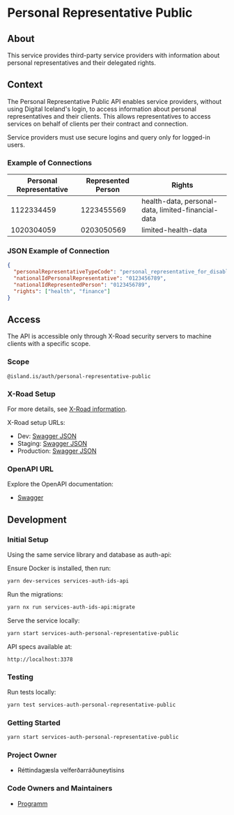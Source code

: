 # Personal Representative Public

## About

This service provides third-party service providers with information about personal representatives and their delegated rights.

## Context

The Personal Representative Public API enables service providers, without using Digital Iceland's login, to access information about personal representatives and their clients. This allows representatives to access services on behalf of clients per their contract and connection.

Service providers must use secure logins and query only for logged-in users.

### Example of Connections

| **Personal Representative** | **Represented Person** | **Rights**                                         |
| --------------------------- | ---------------------- | -------------------------------------------------- |
| 1122334459                  | 1223455569             | health-data, personal-data, limited-financial-data |
| 1020304059                  | 0203050569             | limited-health-data                                |

### JSON Example of Connection

```json
{
  "personalRepresentativeTypeCode": "personal_representative_for_disabled_person",
  "nationalIdPersonalRepresentative": "0123456789",
  "nationalIdRepresentedPerson": "0123456789",
  "rights": ["health", "finance"]
}
```

## Access

The API is accessible only through X-Road security servers to machine clients with a specific scope.

### Scope

```
@island.is/auth/personal-representative-public
```

### X-Road Setup

For more details, see [X-Road information](https://docs.devland.is/technical-overview/x-road/x-road-system-requirements).

X-Road setup URLs:

- Dev: [Swagger JSON](https://personal-representative-public-xrd.internal.dev01.devland.is/swagger-json)
- Staging: [Swagger JSON](https://personal-representative-public-xrd.internal.staging01.devland.is/swagger-json)
- Production: [Swagger JSON](https://personal-representative-public-xrd.internal.innskra.island.is/swagger-json)

### OpenAPI URL

Explore the OpenAPI documentation:

- [Swagger](https://personal-representative-public-xrd.dev01.devland.is/swagger)

## Development

### Initial Setup

Using the same service library and database as auth-api:

Ensure Docker is installed, then run:

```bash
yarn dev-services services-auth-ids-api
```

Run the migrations:

```bash
yarn nx run services-auth-ids-api:migrate
```

Serve the service locally:

```bash
yarn start services-auth-personal-representative-public
```

API specs available at:

```
http://localhost:3378
```

### Testing

Run tests locally:

```bash
yarn test services-auth-personal-representative-public
```

### Getting Started

```bash
yarn start services-auth-personal-representative-public
```

### Project Owner

- Réttindagæsla velferðarráðuneytisins

### Code Owners and Maintainers

- [Programm](https://github.com/orgs/island-is/teams/programm/members)
